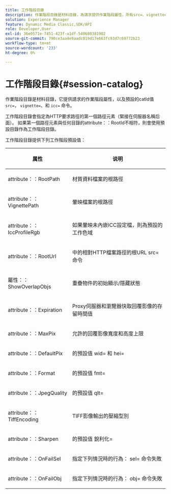 ```yaml
---
title: 工作階段目錄
description: 作業階段目錄是材料目錄，為請求提供作業階段屬性，所有src=、vignette=和icc=指令都提供預設catId值。
solution: Experience Manager
feature: Dynamic Media Classic,SDK/API
role: Developer,User
exl-id: 36e0571e-7451-423f-a1df-540680381902
source-git-commit: 790ce3aa4e9aadc019d17e663fc93d7c69772b23
workflow-type: tm+mt
source-wordcount: '233'
ht-degree: 0%

---
```


# 工作階段目錄{#session-catalog}

作業階段目錄是材料目錄，它提供請求的作業階段屬性，以及預設的catId值 `src=`， `vignette=`、和 `icc=` 命令。

工作階段目錄會指定為HTTP要求路徑的第一個路徑元素（緊接在伺服器名稱后面）。 如果第一個路徑元素與任何目錄的attribute：：RootId不相符，則會使用預設目錄作為工作階段目錄。

工作階段目錄提供下列工作階段預設值：

<table id="table_DB5E0DD8E9B440A4964A1326433597C8"> 
 <thead> 
  <tr> 
   <th class="entry"> <p>属性 </p> </th> 
   <th class="entry"> <p>说明 </p> </th> 
  </tr> 
 </thead>
 <tbody> 
  <tr> 
   <td> <p> <span class="codeph"> attribute：：RootPath</span> </p> </td> 
   <td> <p> 材質資料檔案的根路徑 </p> </td> 
  </tr> 
  <tr> 
   <td> <p> <span class="codeph"> attribute：：VignettePath</span> </p> </td> 
   <td> <p> 暈映檔案的根路徑 </p> </td> 
  </tr> 
  <tr> 
   <td> <p> <span class="codeph"> attribute：：IccProfileRgb</span> </p> </td> 
   <td> <p> 如果暈映未內嵌ICC設定檔，則為預設的工作色域 </p> </td> 
  </tr> 
  <tr> 
   <td> <p> <span class="codeph"> attribute：：RootUrl</span> </p> </td> 
   <td> <p> 中的相對HTTP檔案路徑的根URL <span class="codeph"> src=</span> 命令 </p> </td> 
  </tr> 
  <tr> 
   <td> <p> <span class="codeph"> 屬性：：ShowOverlapObjs</span> </p> </td> 
   <td> <p> 重疊物件的初始顯示/隱藏狀態 </p> </td> 
  </tr> 
  <tr> 
   <td> <p> <span class="codeph"> attribute：：Expiration</span> </p> </td> 
   <td> <p> Proxy伺服器和瀏覽器快取回覆影像的存留時間值 </p> </td> 
  </tr> 
  <tr> 
   <td> <p> <span class="codeph"> attribute：：MaxPix</span> </p> </td> 
   <td> <p> 允許的回覆影像寬度和高度上限 </p> </td> 
  </tr> 
  <tr> 
   <td> <p> <span class="codeph"> attribute：：DefaultPix</span> </p> </td> 
   <td> <p> 的預設值 <span class="codeph"> wid=</span> 和 <span class="codeph"> hei=</span> </p> </td> 
  </tr> 
  <tr> 
   <td> <p> <span class="codeph"> attribute：：Format</span> </p> </td> 
   <td> <p> 的預設值 <span class="codeph"> fmt=</span> </p> </td> 
  </tr> 
  <tr> 
   <td> <p> <span class="codeph"> attribute：：JpegQuality</span> </p> </td> 
   <td> <p> 的預設值 <span class="codeph"> qlt=</span> </p> </td> 
  </tr> 
  <tr> 
   <td> <p> <span class="codeph"> attribute：：TiffEncoding</span> </p> </td> 
   <td> <p> TIFF影像輸出的壓縮型別 </p> </td> 
  </tr> 
  <tr> 
   <td> <p> <span class="codeph"> attribute：：Sharpen</span> </p> </td> 
   <td> <p> 的預設值 <span class="codeph"> 銳利化=</span> </p> </td> 
  </tr> 
  <tr> 
   <td> <p> <span class="codeph"> attribute：：OnFailSel</span> </p> </td> 
   <td> <p> 指定下列情況時的行為： <span class="codeph"> sel=</span> 命令失敗 </p> </td> 
  </tr> 
  <tr> 
   <td> <p> <span class="codeph"> attribute：：OnFailObj</span> </p> </td> 
   <td> <p> 指定下列情況時的行為： <span class="codeph"> obj=</span> 命令失敗 </p> </td> 
  </tr> 
 </tbody> 
</table>
